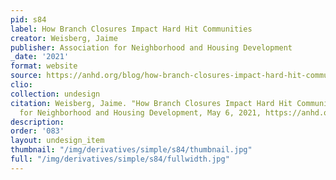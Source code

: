```yaml
---
pid: s84
label: How Branch Closures Impact Hard Hit Communities
creator: Weisberg, Jaime
publisher: Association for Neighborhood and Housing Development
_date: '2021'
format: website
source: https://anhd.org/blog/how-branch-closures-impact-hard-hit-communities
clio:
collection: undesign
citation: Weisberg, Jaime. "How Branch Closures Impact Hard Hit Communities." Association
  for Neighborhood and Housing Development, May 6, 2021, https://anhd.org/blog/how-branch-closures-impact-hard-hit-communities
description:
order: '083'
layout: undesign_item
thumbnail: "/img/derivatives/simple/s84/thumbnail.jpg"
full: "/img/derivatives/simple/s84/fullwidth.jpg"
---
```

